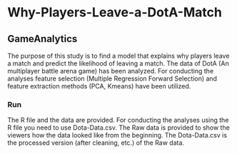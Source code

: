 # Why-Players-Leave-a-DotA-Match
## GameAnalytics

The purpose of this study is to find a model that explains why players leave a match and predict the likelihood of leaving a match.
The data of DotA (An multiplayer battle arena game) has been analyzed.
For conducting the analyses feature selection (Multiple Regression Forward Selection) and feature extraction methods (PCA, Kmeans) have been utilized.

### Run

The R file and the data are provided. For conducting the analyses using the R file you need to use Dota-Data.csv. The Raw data is provided to show the viewers how the data looked like from the beginning. The Dota-Data.csv is the processed version (after cleaning, etc.) of the Raw data.
